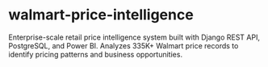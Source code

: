 # walmart-price-intelligence
Enterprise-scale retail price intelligence system built with Django REST API, PostgreSQL, and Power BI. Analyzes 335K+ Walmart price records to identify pricing patterns and business opportunities.
